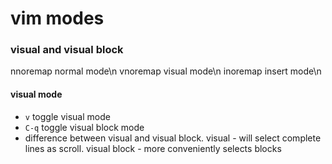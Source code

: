 # vim modes

### visual and visual block

nnoremap    normal mode\n
vnoremap    visual mode\n
inoremap    insert mode\n

#### visual mode
* `v`   toggle visual mode
* `C-q` toggle visual block mode
* difference between visual and visual block.
  visual - will select complete lines as scroll.
  visual block - more conveniently selects blocks
